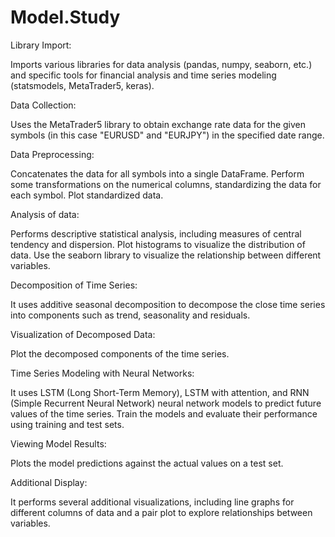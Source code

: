 # Model.Study

Library Import:

Imports various libraries for data analysis (pandas, numpy, seaborn, etc.) and specific tools for financial analysis and time series modeling (statsmodels, MetaTrader5, keras).

Data Collection:

Uses the MetaTrader5 library to obtain exchange rate data for the given symbols (in this case "EURUSD" and "EURJPY") in the specified date range.

Data Preprocessing:

Concatenates the data for all symbols into a single DataFrame.
Perform some transformations on the numerical columns, standardizing the data for each symbol.
Plot standardized data.

Analysis of data:

Performs descriptive statistical analysis, including measures of central tendency and dispersion.
Plot histograms to visualize the distribution of data.
Use the seaborn library to visualize the relationship between different variables.

Decomposition of Time Series:

It uses additive seasonal decomposition to decompose the close time series into components such as trend, seasonality and residuals.

Visualization of Decomposed Data:

Plot the decomposed components of the time series.

Time Series Modeling with Neural Networks:

It uses LSTM (Long Short-Term Memory), LSTM with attention, and RNN (Simple Recurrent Neural Network) neural network models to predict future values ​​of the time series.
Train the models and evaluate their performance using training and test sets.

Viewing Model Results:

Plots the model predictions against the actual values ​​on a test set.

Additional Display:

It performs several additional visualizations, including line graphs for different columns of data and a pair plot to explore relationships between variables.